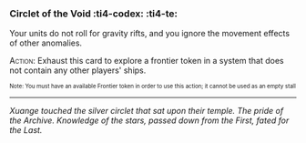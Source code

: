 ### **Circlet of the Void** :ti4-codex: :ti4-te:

Your units do not roll for gravity rifts, and you ignore the movement effects of other anomalies.

<span style="font-variant:small-caps;">Action</span>: Exhaust this card to explore a frontier token in a system that does not contain any other players' ships. 

<sup><sub>Note: You must have an available Frontier token in order to use this action; it cannot be used as an empty stall</sub></sup>

---

_Xuange touched the silver circlet that sat upon their temple. 
The pride of the Archive. 
Knowledge of the stars, passed down from the First, fated for the Last._
